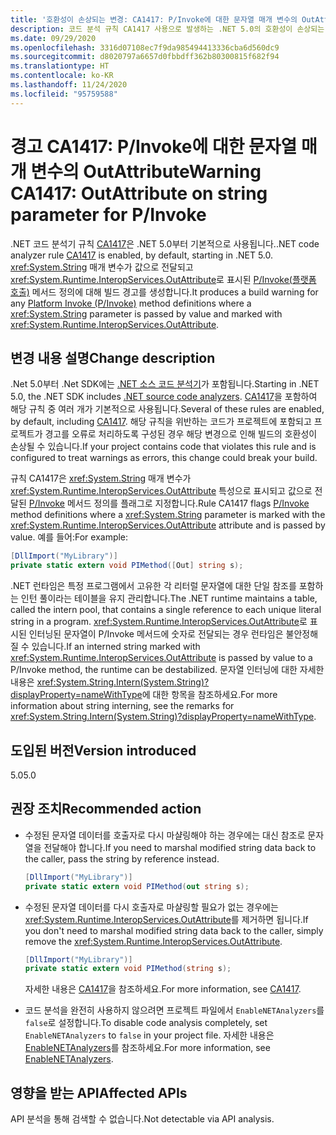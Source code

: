 ```yaml
---
title: '호환성이 손상되는 변경: CA1417: P/Invoke에 대한 문자열 매개 변수의 OutAttribute'
description: 코드 분석 규칙 CA1417 사용으로 발생하는 .NET 5.0의 호환성이 손상되는 변경에 대해 알아봅니다.
ms.date: 09/29/2020
ms.openlocfilehash: 3316d07108ec7f9da985494413336cba6d560dc9
ms.sourcegitcommit: d8020797a6657d0fbbdff362b80300815f682f94
ms.translationtype: HT
ms.contentlocale: ko-KR
ms.lasthandoff: 11/24/2020
ms.locfileid: "95759588"
---
```

# <a name="warning-ca1417-outattribute-on-string-parameter-for-pinvoke"></a><span data-ttu-id="26dd6-103">경고 CA1417: P/Invoke에 대한 문자열 매개 변수의 OutAttribute</span><span class="sxs-lookup"><span data-stu-id="26dd6-103">Warning CA1417: OutAttribute on string parameter for P/Invoke</span></span>

<span data-ttu-id="26dd6-104">.NET 코드 분석기 규칙 [CA1417](/visualstudio/code-quality/ca1417)은 .NET 5.0부터 기본적으로 사용됩니다.</span><span class="sxs-lookup"><span data-stu-id="26dd6-104">.NET code analyzer rule [CA1417](/visualstudio/code-quality/ca1417) is enabled, by default, starting in .NET 5.0.</span></span> <span data-ttu-id="26dd6-105"><xref:System.String> 매개 변수가 값으로 전달되고 <xref:System.Runtime.InteropServices.OutAttribute>로 표시된 [P/Invoke(플랫폼 호출)](../../../../standard/native-interop/pinvoke.md) 메서드 정의에 대해 빌드 경고를 생성합니다.</span><span class="sxs-lookup"><span data-stu-id="26dd6-105">It produces a build warning for any [Platform Invoke (P/Invoke)](../../../../standard/native-interop/pinvoke.md) method definitions where a <xref:System.String> parameter is passed by value and marked with <xref:System.Runtime.InteropServices.OutAttribute>.</span></span>

## <a name="change-description"></a><span data-ttu-id="26dd6-106">변경 내용 설명</span><span class="sxs-lookup"><span data-stu-id="26dd6-106">Change description</span></span>

<span data-ttu-id="26dd6-107">.Net 5.0부터 .Net SDK에는 [.NET 소스 코드 분석기](../../../../fundamentals/code-analysis/overview.md)가 포함됩니다.</span><span class="sxs-lookup"><span data-stu-id="26dd6-107">Starting in .NET 5.0, the .NET SDK includes [.NET source code analyzers](../../../../fundamentals/code-analysis/overview.md).</span></span> <span data-ttu-id="26dd6-108">[CA1417](/visualstudio/code-quality/ca1417)을 포함하여 해당 규칙 중 여러 개가 기본적으로 사용됩니다.</span><span class="sxs-lookup"><span data-stu-id="26dd6-108">Several of these rules are enabled, by default, including [CA1417](/visualstudio/code-quality/ca1417).</span></span> <span data-ttu-id="26dd6-109">해당 규칙을 위반하는 코드가 프로젝트에 포함되고 프로젝트가 경고를 오류로 처리하도록 구성된 경우 해당 변경으로 인해 빌드의 호환성이 손상될 수 있습니다.</span><span class="sxs-lookup"><span data-stu-id="26dd6-109">If your project contains code that violates this rule and is configured to treat warnings as errors, this change could break your build.</span></span>

<span data-ttu-id="26dd6-110">규칙 CA1417은 <xref:System.String> 매개 변수가 <xref:System.Runtime.InteropServices.OutAttribute> 특성으로 표시되고 값으로 전달된 [P/Invoke](../../../../standard/native-interop/pinvoke.md) 메서드 정의를 플래그로 지정합니다.</span><span class="sxs-lookup"><span data-stu-id="26dd6-110">Rule CA1417 flags [P/Invoke](../../../../standard/native-interop/pinvoke.md) method definitions where a <xref:System.String> parameter is marked with the <xref:System.Runtime.InteropServices.OutAttribute> attribute and is passed by value.</span></span> <span data-ttu-id="26dd6-111">예를 들어:</span><span class="sxs-lookup"><span data-stu-id="26dd6-111">For example:</span></span>

```csharp
[DllImport("MyLibrary")]
private static extern void PIMethod([Out] string s);
```

<span data-ttu-id="26dd6-112">.NET 런타임은 특정 프로그램에서 고유한 각 리터럴 문자열에 대한 단일 참조를 포함하는 인턴 풀이라는 테이블을 유지 관리합니다.</span><span class="sxs-lookup"><span data-stu-id="26dd6-112">The .NET runtime maintains a table, called the intern pool, that contains a single reference to each unique literal string in a program.</span></span> <span data-ttu-id="26dd6-113"><xref:System.Runtime.InteropServices.OutAttribute>로 표시된 인터닝된 문자열이 P/Invoke 메서드에 숫자로 전달되는 경우 런타임은 불안정해질 수 있습니다.</span><span class="sxs-lookup"><span data-stu-id="26dd6-113">If an interned string marked with <xref:System.Runtime.InteropServices.OutAttribute> is passed by value to a P/Invoke method, the runtime can be destabilized.</span></span> <span data-ttu-id="26dd6-114">문자열 인터닝에 대한 자세한 내용은 <xref:System.String.Intern(System.String)?displayProperty=nameWithType>에 대한 항목을 참조하세요.</span><span class="sxs-lookup"><span data-stu-id="26dd6-114">For more information about string interning, see the remarks for <xref:System.String.Intern(System.String)?displayProperty=nameWithType>.</span></span>

## <a name="version-introduced"></a><span data-ttu-id="26dd6-115">도입된 버전</span><span class="sxs-lookup"><span data-stu-id="26dd6-115">Version introduced</span></span>

<span data-ttu-id="26dd6-116">5.0</span><span class="sxs-lookup"><span data-stu-id="26dd6-116">5.0</span></span>

## <a name="recommended-action"></a><span data-ttu-id="26dd6-117">권장 조치</span><span class="sxs-lookup"><span data-stu-id="26dd6-117">Recommended action</span></span>

- <span data-ttu-id="26dd6-118">수정된 문자열 데이터를 호출자로 다시 마샬링해야 하는 경우에는 대신 참조로 문자열을 전달해야 합니다.</span><span class="sxs-lookup"><span data-stu-id="26dd6-118">If you need to marshal modified string data back to the caller, pass the string by reference instead.</span></span>

  ```csharp
  [DllImport("MyLibrary")]
  private static extern void PIMethod(out string s);
  ```

- <span data-ttu-id="26dd6-119">수정된 문자열 데이터를 다시 호출자로 마샬링할 필요가 없는 경우에는 <xref:System.Runtime.InteropServices.OutAttribute>를 제거하면 됩니다.</span><span class="sxs-lookup"><span data-stu-id="26dd6-119">If you don't need to marshal modified string data back to the caller, simply remove the <xref:System.Runtime.InteropServices.OutAttribute>.</span></span>

  ```csharp
  [DllImport("MyLibrary")]
  private static extern void PIMethod(string s);
  ```

  <span data-ttu-id="26dd6-120">자세한 내용은 [CA1417](/visualstudio/code-quality/ca1417)을 참조하세요.</span><span class="sxs-lookup"><span data-stu-id="26dd6-120">For more information, see [CA1417](/visualstudio/code-quality/ca1417).</span></span>

- <span data-ttu-id="26dd6-121">코드 분석을 완전히 사용하지 않으려면 프로젝트 파일에서 `EnableNETAnalyzers`를 `false`로 설정합니다.</span><span class="sxs-lookup"><span data-stu-id="26dd6-121">To disable code analysis completely, set `EnableNETAnalyzers` to `false` in your project file.</span></span> <span data-ttu-id="26dd6-122">자세한 내용은 [EnableNETAnalyzers](../../../project-sdk/msbuild-props.md#enablenetanalyzers)를 참조하세요.</span><span class="sxs-lookup"><span data-stu-id="26dd6-122">For more information, see [EnableNETAnalyzers](../../../project-sdk/msbuild-props.md#enablenetanalyzers).</span></span>

## <a name="affected-apis"></a><span data-ttu-id="26dd6-123">영향을 받는 API</span><span class="sxs-lookup"><span data-stu-id="26dd6-123">Affected APIs</span></span>

<span data-ttu-id="26dd6-124">API 분석을 통해 검색할 수 없습니다.</span><span class="sxs-lookup"><span data-stu-id="26dd6-124">Not detectable via API analysis.</span></span>

<!--

### Affected APIs

Not detectable via API analysis.

### Category

Code analysis

-->
